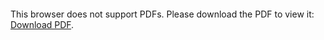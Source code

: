 <object data="http://yuyinzhou.github.io/Yuyin_Zhou_cv.pdf" type="application/pdf" width="700px" height="700px">
    <embed src="http://yuyinzhou.github.io/Yuyin_Zhou_cv.pdf">
        <p>This browser does not support PDFs. Please download the PDF to view it: <a href="http://yuyinzhou.github.io/Yuyin_Zhou_cv.pdf">Download PDF</a>.</p>
    </embed>
</object>

